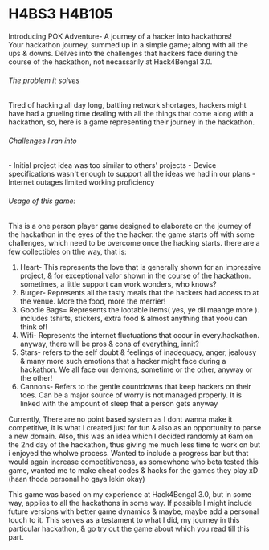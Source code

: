 # H4BS3 H4B105

Introducing POK Adventure- A journey of a hacker into hackathons! <br>
Your hackathon journey, summed up in a simple game; along with all the ups & downs.
Delves into the challenges that hackers face during the course of the hackathon, not necassarily at Hack4Bengal 3.0.

<h6> The problem it solves </h6>
Tired of hacking all day long, battling network shortages, hackers might have had a grueling time dealing with all the things that come along with a hackathon, so, here is a game representing their journey in the hackathon. <br>

<h6> Challenges I ran into </h6>
- Initial project idea was too similar to others' projects
- Device specifications wasn't enough to support all the ideas we had in our plans
- Internet outages limited working proficiency

<h6>Usage of this game:</h6>
This is a one person player game designed to elaborate on the journey of the hackathon in the eyes of the the hacker. the game starts off with some challenges, which need to be overcome once the hacking starts. there are a few collectibles on tthe way, that is:
<ol>
 <li>
  Heart- This represents the love that is generally shown for an impressive project, & for exceptional valor shown in the course of the hackathon.<br>
  sometimes, a little support can work wonders, who knows?
 </li>
 <li>
  Burger- Represents all the tasty meals that the hackers had access to at the venue. More the food, more the merrier!
 </li>
 <li>
  Goodie Bags= Represents the lootable items( yes, ye dil maange more ). includes tshirts, stickers, extra food & almost anything that yoou can think of!
 </li>
<li>
 Wifi- Represents the internet fluctuations that occur in every.hackathon. anyway, there will be pros & cons of everything, innit?
</li>
<li>
 Stars- refers to the self doubt & feelings of inadequacy, anger, jealousy & many more such emotions that a hacker might face during a hackathon. We all face our demons, sometime  or the other, anyway or the other!
</li>
<li>
 Cannons- Refers to the gentle countdowns that keep hackers on their toes. Can be a major source of worry is not managed properly. It is linked with the ampount of sleep that a person gets anyway
</li></ol>

<p>
 Currently, There are no point based system as I dont wanna make it competitive, it is what I created just for fun & also as an opportunity to parse a new domain. Also, this was an idea which I decided randomly at 6am on the 2nd day of the hackathon, thus giving me much less time to work on but i enjoyed the wholwe process.
Wanted to include a progress bar but that would again increase competitiveness, as somewhone who beta tested this game, wanted me to make cheat codes & hacks for the games they play xD (haan thoda personal ho gaya lekin okay)
</p>
<p>
 This game was based on my experience at Hack4Bengal 3.0, but in some way, applies to all the hackathons in some way. If possible I might include future versions with better game dynamics & maybe, maybe add a personal touch to it. This serves as a testament to what I did, my journey in this particular hackathon, & go try out the game about which you read till this part.
</p>
 
